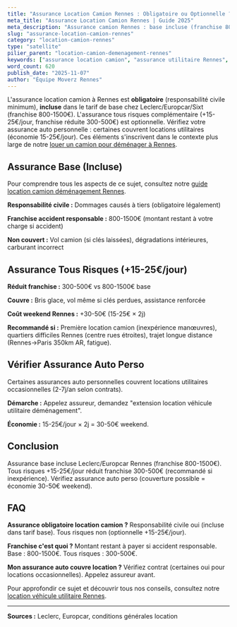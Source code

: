 ```yaml
---
title: "Assurance Location Camion Rennes : Obligatoire ou Optionnelle ?"
meta_title: "Assurance Location Camion Rennes | Guide 2025"
meta_description: "Assurance camion Rennes : base incluse (franchise 800-1500€), tous risques +15-25€/jour (franchise 300€). Vérifiez assurance auto perso (économie possible)."
slug: "assurance-location-camion-rennes"
category: "location-camion-rennes"
type: "satellite"
pilier_parent: "location-camion-demenagement-rennes"
keywords: ["assurance location camion", "assurance utilitaire Rennes", "franchise camion"]
word_count: 620
publish_date: "2025-11-07"
author: "Équipe Moverz Rennes"
---
```


L'assurance location camion à Rennes est **obligatoire** (responsabilité civile minimum), **incluse** dans le tarif de base chez Leclerc/Europcar/Sixt (franchise 800-1500€). L'assurance tous risques complémentaire (+15-25€/jour, franchise réduite 300-500€) est optionnelle. Vérifiez votre assurance auto personnelle : certaines couvrent locations utilitaires (économie 15-25€/jour). Ces éléments s'inscrivent dans le contexte plus large de notre [louer un camion pour déménager à Rennes](/blog/demenagement-rennes/location-camion-demenagement-rennes).

## Assurance Base (Incluse)

Pour comprendre tous les aspects de ce sujet, consultez notre [guide location camion déménagement Rennes](/blog/demenagement-rennes/location-camion-demenagement-rennes).

**Responsabilité civile :** Dommages causés à tiers (obligatoire légalement)

**Franchise accident responsable :** 800-1500€ (montant restant à votre charge si accident)

**Non couvert :** Vol camion (si clés laissées), dégradations intérieures, carburant incorrect

## Assurance Tous Risques (+15-25€/jour)

**Réduit franchise :** 300-500€ vs 800-1500€ base

**Couvre :** Bris glace, vol même si clés perdues, assistance renforcée

**Coût weekend Rennes :** +30-50€ (15-25€ × 2j)

**Recommandé si :** Première location camion (inexpérience manœuvres), quartiers difficiles Rennes (centre rues étroites), trajet longue distance (Rennes→Paris 350km AR, fatigue).

## Vérifier Assurance Auto Perso

Certaines assurances auto personnelles couvrent locations utilitaires occasionnelles (2-7j/an selon contrats).

**Démarche :** Appelez assureur, demandez "extension location véhicule utilitaire déménagement".

**Économie :** 15-25€/jour × 2j = 30-50€ weekend.

## Conclusion

Assurance base incluse Leclerc/Europcar Rennes (franchise 800-1500€). Tous risques +15-25€/jour réduit franchise 300-500€ (recommandé si inexpérience). Vérifiez assurance auto perso (couverture possible = économie 30-50€ weekend).

## FAQ

**Assurance obligatoire location camion ?**
Responsabilité civile oui (incluse dans tarif base). Tous risques non (optionnelle +15-25€/jour).

**Franchise c'est quoi ?**
Montant restant à payer si accident responsable. Base : 800-1500€. Tous risques : 300-500€.

**Mon assurance auto couvre location ?**
Vérifiez contrat (certaines oui pour locations occasionnelles). Appelez assureur avant.

Pour approfondir ce sujet et découvrir tous nos conseils, consultez notre [location véhicule utilitaire Rennes](/blog/demenagement-rennes/location-camion-demenagement-rennes).

---
**Sources :** Leclerc, Europcar, conditions générales location

